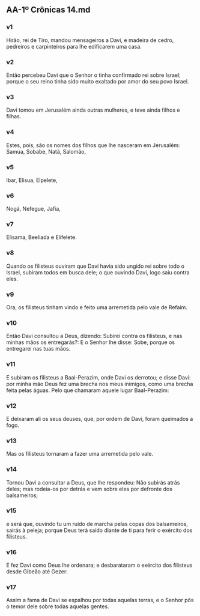 ## AA-1º Crônicas 14.md
### v1
 Hirão, rei de Tiro, mandou mensageiros a Davi, e madeira de cedro, pedreiros e carpinteiros para lhe edificarem uma casa.
### v2
 Então percebeu Davi que o Senhor o tinha confirmado rei sobre Israel; porque o seu reino tinha sido muito exaltado por amor do seu povo Israel.
### v3
 Davi tomou em Jerusalém ainda outras mulheres, e teve ainda filhos e filhas.
### v4
 Estes, pois, são os nomes dos filhos que lhe nasceram em Jerusalém: Samua, Sobabe, Natã, Salomão,
### v5
 Ibar, Elisua, Elpelete,
### v6
 Nogá, Nefegue, Jafia,
### v7
 Elisama, Beeliada e Elifelete.
### v8
 Quando os filisteus ouviram que Davi havia sido ungido rei sobre todo o Israel, subiram todos em busca dele; o que ouvindo Davi, logo saiu contra eles.
### v9
 Ora, os filisteus tinham vindo e feito uma arremetida pelo vale de Refaim.
### v10
 Então Davi consultou a Deus, dizendo: Subirei contra os filisteus, e nas minhas mãos os entregarás?: E o Senhor lhe disse: Sobe, porque os entregarei nas tuas mãos.
### v11
 E subiram os filisteus a Baal-Perazim, onde Davi os derrotou; e disse Davi: por minha mão Deus fez uma brecha nos meus inimigos, como uma brecha feita pelas águas. Pelo que chamaram aquele lugar Baal-Perazim:
### v12
 E deixaram ali os seus deuses, que, por ordem de Davi, foram queimados a fogo.
### v13
 Mas os filisteus tornaram a fazer uma arremetida pelo vale.
### v14
 Tornou Davi a consultar a Deus, que lhe respondeu: Não subirás atrás deles; mas rodeia-os por detrás e vem sobre eles por defronte dos balsameiros;
### v15
 e será que, ouvindo tu um ruído de marcha pelas copas dos balsameiros, sairás à peleja; porque Deus terá saído diante de ti para ferir o exército dos filisteus.
### v16
 E fez Davi como Deus lhe ordenara; e desbarataram o exército dos filisteus desde Gibeão até Gezer:
### v17
 Assim a fama de Davi se espalhou por todas aquelas terras, e o Senhor pôs o temor dele sobre todas aquelas gentes.

